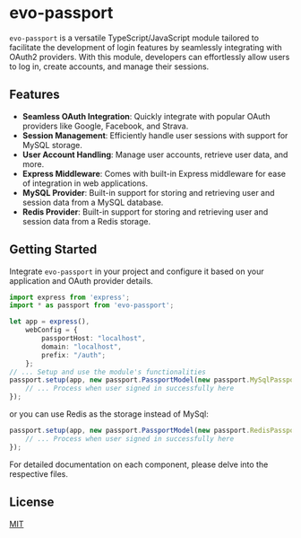 # evo-passport

`evo-passport` is a versatile TypeScript/JavaScript module tailored to facilitate the development of login features by seamlessly integrating with OAuth2 providers. With this module, developers can effortlessly allow users to log in, create accounts, and manage their sessions.

## Features

- **Seamless OAuth Integration**: Quickly integrate with popular OAuth providers like Google, Facebook, and Strava.
- **Session Management**: Efficiently handle user sessions with support for MySQL storage.
- **User Account Handling**: Manage user accounts, retrieve user data, and more.
- **Express Middleware**: Comes with built-in Express middleware for ease of integration in web applications.
- **MySQL Provider**: Built-in support for storing and retrieving user and session data from a MySQL database.
- **Redis Provider**: Built-in support for storing and retrieving user and session data from a Redis storage.

## Getting Started

Integrate `evo-passport` in your project and configure it based on your application and OAuth provider details.

```typescript
import express from 'express';
import * as passport from 'evo-passport';

let app = express(),
    webConfig = {
        passportHost: "localhost",
        domain: "localhost",
        prefix: "/auth";
    };
// ... Setup and use the module's functionalities
passport.setup(app, new passport.PassportModel(new passport.MySqlPassportProvider{/*MySql configuration here*/}), webConfig, ["google", "facebook"], {"google": true, "facebook": true}, async (provider, token, userInfo, req, res) => {
    // ... Process when user signed in successfully here
});
```

or you can use Redis as the storage instead of MySql:

```typescript
passport.setup(app, new passport.PassportModel(new passport.RedisPassportProvider{/*Redis configuration here*/}), webConfig, ["google", "facebook"], {"google": true, "facebook": true}, async (provider, token, userInfo, req, res) => {
    // ... Process when user signed in successfully here
});
```

For detailed documentation on each component, please delve into the respective files.

## License
[MIT](./LICENSE)

